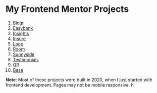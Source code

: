 # My Frontend Mentor Projects

1. [Blogr](https://fem.gavinpereira.in/blogr)
1. [Easybank](https://fem.gavinpereira.in/easybank)
1. [Insights](https://fem.gavinpereira.in/insights)
1. [Insure](https://fem.gavinpereira.in/insure)
1. [Loop](https://fem.gavinpereira.in/loop)
1. [Room](https://fem.gavinpereira.in/room)
1. [Sunnyside](https://fem.gavinpereira.in/sunnyside)
1. [Testimonials](https://fem.gavinpereira.in/testimonials)
1. [QR](https://fem.gavinpereira.in/qr)
1. [Base](https://fem.gavinpereira.in/base)

**Note**: Most of these projects were built in 2020, when I just started with frontend development. Pages may not be mobile responsive.
h
